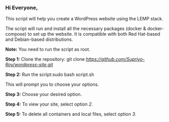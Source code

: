 ### Hi Everyone,

This script will help you create a WordPress website using the LEMP stack.

The script will run and install all the necessary packages (docker & docker-compose) to set up the website. It is compatible with both Red Hat-based and Debian-based distributions.

**Note:** You need to run the script as root.

**Step 1:** Clone the repository: git clone *https://github.com/Supriyo-Roy/wordpress-site.git*

**Step 2:** Run the script:sudo bash script.sh

This will prompt you to choose your options.

**Step 3:** Choose your desired option.

**Step 4:** To view your site, select option *2*.

**Step 5:** To delete all containers and local files, select option *3*.
